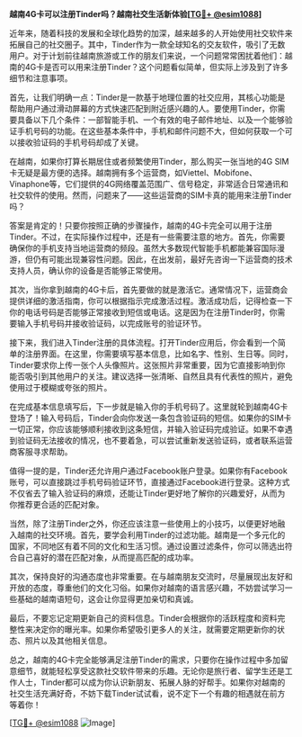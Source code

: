 **越南4G卡可以注册Tinder吗？越南社交生活新体验[[TG💪+ @esim1088](https://t.me/s/esim1088)]**

近年来，随着科技的发展和全球化趋势的加深，越来越多的人开始使用社交软件来拓展自己的社交圈子。其中，Tinder作为一款全球知名的交友软件，吸引了无数用户。对于计划前往越南旅游或工作的朋友们来说，一个问题常常困扰着他们：越南的4G卡是否可以用来注册Tinder？这个问题看似简单，但实际上涉及到了许多细节和注意事项。

首先，让我们明确一点：Tinder是一款基于地理位置的社交应用，其核心功能是帮助用户通过滑动屏幕的方式快速匹配到附近感兴趣的人。要使用Tinder，你需要具备以下几个条件：一部智能手机、一个有效的电子邮件地址、以及一个能够验证手机号码的功能。在这些基本条件中，手机和邮件问题不大，但如何获取一个可以接收验证码的手机号码却成了关键。

在越南，如果你打算长期居住或者频繁使用Tinder，那么购买一张当地的4G SIM卡无疑是最方便的选择。越南拥有多个运营商，如Viettel、Mobifone、Vinaphone等，它们提供的4G网络覆盖范围广、信号稳定，非常适合日常通讯和社交软件的使用。然而，问题来了——这些运营商的SIM卡真的能用来注册Tinder吗？

答案是肯定的！只要你按照正确的步骤操作，越南的4G卡完全可以用于注册Tinder。不过，在实际操作过程中，还是有一些需要注意的地方。首先，你需要确保你的手机支持当地运营商的频段。虽然大多数现代智能手机都能兼容国际漫游，但仍有可能出现兼容性问题。因此，在出发前，最好先咨询一下运营商的技术支持人员，确认你的设备是否能够正常使用。

其次，当你拿到越南的4G卡后，首先要做的就是激活它。通常情况下，运营商会提供详细的激活指南，你可以根据指示完成激活过程。激活成功后，记得检查一下你的电话号码是否能够正常接收到短信或电话。这是因为在注册Tinder时，你需要输入手机号码并接收验证码，以完成账号的验证环节。

接下来，我们进入Tinder注册的具体流程。打开Tinder应用后，你会看到一个简单的注册界面。在这里，你需要填写基本信息，比如名字、性别、生日等。同时，Tinder要求你上传一张个人头像照片。这张照片非常重要，因为它直接影响到你能否吸引到其他用户的关注。建议选择一张清晰、自然且具有代表性的照片，避免使用过于模糊或夸张的照片。

在完成基本信息填写后，下一步就是输入你的手机号码了。这里就轮到越南4G卡登场了！输入号码后，Tinder会向你发送一条包含验证码的短信。如果你的SIM卡一切正常，你应该能够顺利接收到这条短信，并输入验证码完成验证。如果不幸遇到验证码无法接收的情况，也不要着急，可以尝试重新发送验证码，或者联系运营商客服寻求帮助。

值得一提的是，Tinder还允许用户通过Facebook账户登录。如果你有Facebook账号，可以直接跳过手机号码验证环节，直接通过Facebook进行登录。这种方式不仅省去了输入验证码的麻烦，还能让Tinder更好地了解你的兴趣爱好，从而为你推荐更合适的匹配对象。

当然，除了注册Tinder之外，你还应该注意一些使用上的小技巧，以便更好地融入越南的社交环境。首先，要学会利用Tinder的过滤功能。越南是一个多元化的国家，不同地区有着不同的文化和生活习惯。通过设置过滤条件，你可以筛选出符合自己喜好的潜在匹配对象，从而提高匹配的成功率。

其次，保持良好的沟通态度也非常重要。在与越南朋友交流时，尽量展现出友好和开放的态度，尊重他们的文化习俗。如果你对越南的语言感兴趣，不妨尝试学习一些基础的越南语短句，这会让你显得更加亲切和真诚。

最后，不要忘记定期更新自己的资料信息。Tinder会根据你的活跃程度和资料完整性来决定你的曝光率。如果你希望吸引更多人的关注，就需要定期更新你的状态、照片以及其他相关信息。

总之，越南的4G卡完全能够满足注册Tinder的需求，只要你在操作过程中多加留意细节，就能轻松享受这款社交软件带来的乐趣。无论你是旅行者、留学生还是工作人士，Tinder都可以成为你认识新朋友、拓展人脉的好帮手。如果你对越南的社交生活充满好奇，不妨下载Tinder试试看，说不定下一个有趣的相遇就在前方等着你！

[[TG💪+ @esim1088](https://t.me/s/esim1088) ![Image](https://i.postimg.cc/4NQfJmqS/Snipaste-2025-05-13-00-14-12.png)]